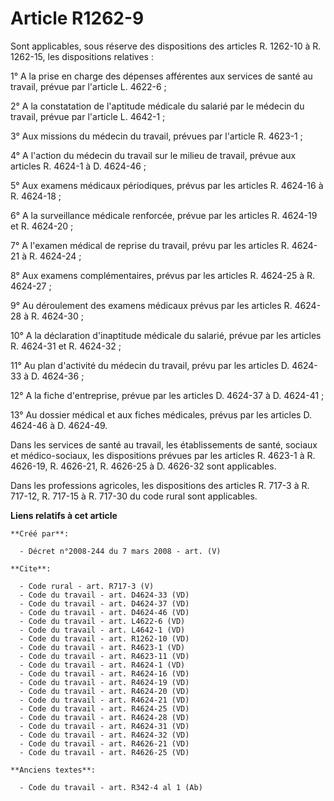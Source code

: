 # Article R1262-9

Sont applicables, sous réserve des dispositions des articles R. 1262-10 à R. 1262-15, les dispositions relatives : 

1° A la prise en charge des dépenses afférentes aux services de santé au travail, prévue par l'article L. 4622-6 ; 

2° A la constatation de l'aptitude médicale du salarié par le médecin du travail, prévue par l'article L. 4642-1 ; 

3° Aux missions du médecin du travail, prévues par l'article R. 4623-1 ; 

4° A l'action du médecin du travail sur le milieu de travail, prévue aux articles R. 4624-1 à D. 4624-46 ; 

5° Aux examens médicaux périodiques, prévus par les articles R. 4624-16 à R. 4624-18 ; 

6° A la surveillance médicale renforcée, prévue par les articles R. 4624-19 et R. 4624-20 ; 

7° A l'examen médical de reprise du travail, prévu par les articles R. 4624-21 à R. 4624-24 ; 

8° Aux examens complémentaires, prévus par les articles R. 4624-25 à R. 4624-27 ; 

9° Au déroulement des examens médicaux prévus par les articles R. 4624-28 à R. 4624-30 ; 

10° A la déclaration d'inaptitude médicale du salarié, prévue par les articles R. 4624-31 et R. 4624-32 ; 

11° Au plan d'activité du médecin du travail, prévu par les articles D. 4624-33 à D. 4624-36 ; 

12° A la fiche d'entreprise, prévue par les articles D. 4624-37 à D. 4624-41 ; 

13° Au dossier médical et aux fiches médicales, prévus par les articles D. 4624-46 à D. 4624-49. 

Dans les services de santé au travail, les établissements de santé, sociaux et médico-sociaux, les dispositions prévues par
les articles R. 4623-1 à R. 4626-19, R. 4626-21, R. 4626-25 à D. 4626-32 sont applicables. 

Dans les professions agricoles, les dispositions des articles R. 717-3 à R. 717-12, R. 717-15 à R. 717-30 du code rural sont
applicables.

**Liens relatifs à cet article**

	**Créé par**:

	  - Décret n°2008-244 du 7 mars 2008 - art. (V)

	**Cite**:

	  - Code rural - art. R717-3 (V)
	  - Code du travail - art. D4624-33 (VD)
	  - Code du travail - art. D4624-37 (VD)
	  - Code du travail - art. D4624-46 (VD)
	  - Code du travail - art. L4622-6 (VD)
	  - Code du travail - art. L4642-1 (VD)
	  - Code du travail - art. R1262-10 (VD)
	  - Code du travail - art. R4623-1 (VD)
	  - Code du travail - art. R4623-11 (VD)
	  - Code du travail - art. R4624-1 (VD)
	  - Code du travail - art. R4624-16 (VD)
	  - Code du travail - art. R4624-19 (VD)
	  - Code du travail - art. R4624-20 (VD)
	  - Code du travail - art. R4624-21 (VD)
	  - Code du travail - art. R4624-25 (VD)
	  - Code du travail - art. R4624-28 (VD)
	  - Code du travail - art. R4624-31 (VD)
	  - Code du travail - art. R4624-32 (VD)
	  - Code du travail - art. R4626-21 (VD)
	  - Code du travail - art. R4626-25 (VD)

	**Anciens textes**:

	  - Code du travail - art. R342-4 al 1 (Ab)
